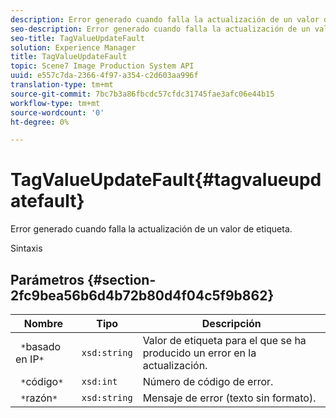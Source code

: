 ```yaml
---
description: Error generado cuando falla la actualización de un valor de etiqueta.
seo-description: Error generado cuando falla la actualización de un valor de etiqueta.
seo-title: TagValueUpdateFault
solution: Experience Manager
title: TagValueUpdateFault
topic: Scene7 Image Production System API
uuid: e557c7da-2366-4f97-a354-c2d603aa996f
translation-type: tm+mt
source-git-commit: 7bc7b3a86fbcdc57cfdc31745fae3afc06e44b15
workflow-type: tm+mt
source-wordcount: '0'
ht-degree: 0%

---
```



# TagValueUpdateFault{#tagvalueupdatefault}

Error generado cuando falla la actualización de un valor de etiqueta.

Sintaxis

## Parámetros {#section-2fc9bea56b6d4b72b80d4f04c5f9b862}

| Nombre | Tipo | Descripción |
|---|---|---|
| ` *`basado en IP`*` | `xsd:string` | Valor de etiqueta para el que se ha producido un error en la actualización. |
| ` *`código`*` | `xsd:int` | Número de código de error. |
| ` *`razón`*` | `xsd:string` | Mensaje de error (texto sin formato). |

